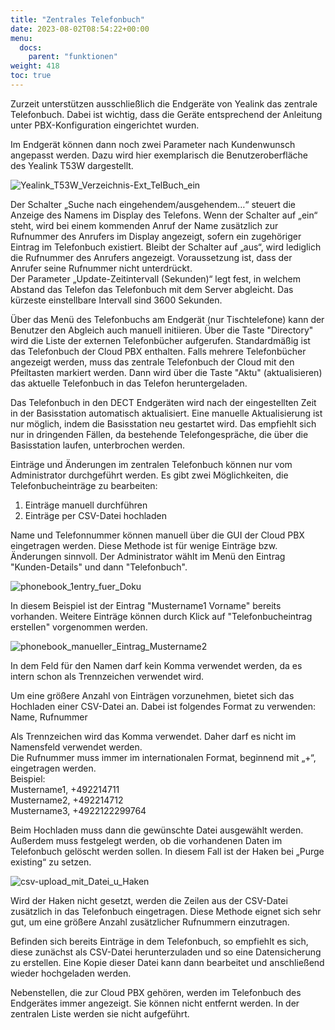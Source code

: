 ```yaml
---
title: "Zentrales Telefonbuch"
date: 2023-08-02T08:54:22+00:00
menu:
  docs:
    parent: "funktionen"
weight: 418
toc: true
---
```


Zurzeit unterstützen ausschließlich die Endgeräte von Yealink das zentrale Telefonbuch. Dabei ist wichtig, dass die Geräte entsprechend der Anleitung unter PBX-Konfiguration eingerichtet wurden.

Im Endgerät können dann noch zwei Parameter nach Kundenwunsch angepasst werden. Dazu wird hier exemplarisch die Benutzeroberfläche des Yealink T53W dargestellt.

![Yealink_T53W_Verzeichnis-Ext_TelBuch_ein](https://github.com/NetCologne/cloudpbx-docs/assets/99875470/9e2bfa8b-a21c-4460-b954-7d9fc5b45d6c)

Der Schalter „Suche nach eingehendem/ausgehendem…“ steuert die Anzeige des Namens im Display des Telefons. Wenn der Schalter auf „ein“ steht, wird bei einem kommenden Anruf der Name zusätzlich zur Rufnummer des Anrufers im Display angezeigt, sofern ein zugehöriger Eintrag im Telefonbuch existiert. Bleibt der Schalter auf „aus“, wird lediglich die Rufnummer des Anrufers angezeigt. Voraussetzung ist, dass der Anrufer seine Rufnummer nicht unterdrückt.<br>
Der Parameter „Update-Zeitintervall (Sekunden)“ legt fest, in welchem Abstand das Telefon das Telefonbuch mit dem Server abgleicht. Das kürzeste einstellbare Intervall sind 3600 Sekunden.

Über das Menü des Telefonbuchs am Endgerät (nur Tischtelefone) kann der Benutzer den Abgleich auch manuell initiieren. Über die Taste "Directory" wird die Liste der externen Telefonbücher aufgerufen. Standardmäßig ist das Telefonbuch der Cloud PBX enthalten. Falls mehrere Telefonbücher angezeigt werden, muss das zentrale Telefonbuch der Cloud mit den Pfeiltasten markiert werden. Dann wird über die Taste "Aktu" (aktualisieren) das aktuelle Telefonbuch in das Telefon heruntergeladen.

Das Telefonbuch in den DECT Endgeräten wird nach der eingestellten Zeit in der Basisstation automatisch aktualisiert. Eine manuelle Aktualisierung ist nur möglich, indem die Basisstation neu gestartet wird. Das empfiehlt sich nur in dringenden Fällen, da bestehende Telefongespräche, die über die Basisstation laufen, unterbrochen werden.

Einträge und Änderungen im zentralen Telefonbuch können nur vom Administrator durchgeführt werden. Es gibt zwei Möglichkeiten, die Telefonbucheinträge zu bearbeiten:<br>
1.	Einträge manuell durchführen<br>
2.	Einträge per CSV-Datei hochladen<br>

Name und Telefonnummer können manuell über die GUI der Cloud PBX eingetragen werden. Diese Methode ist für wenige Einträge bzw. Änderungen sinnvoll. Der Administrator wählt im Menü den Eintrag "Kunden-Details" und dann "Telefonbuch".

![phonebook_1entry_fuer_Doku](https://github.com/NetCologne/cloudpbx-docs/assets/99875470/f7d4e00b-031b-46ad-904a-6c8d1cf32836)

In diesem Beispiel ist der Eintrag "Mustername1 Vorname" bereits vorhanden. Weitere Einträge können durch Klick auf "Telefonbucheintrag erstellen" vorgenommen werden.

![phonebook_manueller_Eintrag_Mustername2](https://github.com/NetCologne/cloudpbx-docs/assets/99875470/0194309f-17af-45d4-8e87-bf2cb554cf62)

In dem Feld für den Namen darf kein Komma verwendet werden, da es intern schon als Trennzeichen verwendet wird.

Um eine größere Anzahl von Einträgen vorzunehmen, bietet sich das Hochladen einer CSV-Datei an. Dabei ist folgendes Format zu verwenden:<br>
Name, Rufnummer

Als Trennzeichen wird das Komma verwendet. Daher darf es nicht im Namensfeld verwendet werden.<br>
Die Rufnummer muss immer im internationalen Format, beginnend mit „+“, eingetragen werden.<br>
Beispiel:<br>
Mustername1, +492214711<br>
Mustername2, +492214712<br>
Mustername3, +4922122299764<br>

Beim Hochladen muss dann die gewünschte Datei ausgewählt werden. Außerdem muss festgelegt werden, ob die vorhandenen Daten im Telefonbuch gelöscht werden sollen. In diesem Fall ist der Haken bei „Purge existing“ zu setzen.

![csv-upload_mit_Datei_u_Haken](https://github.com/NetCologne/cloudpbx-docs/assets/99875470/3ca782a0-db19-4476-9714-d549d85a452a)

Wird der Haken nicht gesetzt, werden die Zeilen aus der CSV-Datei zusätzlich in das Telefonbuch eingetragen. Diese Methode eignet sich sehr gut, um eine größere Anzahl zusätzlicher Rufnummern einzutragen.

Befinden sich bereits Einträge in dem Telefonbuch, so empfiehlt es sich, diese zunächst als CSV-Datei herunterzuladen und so eine Datensicherung zu erstellen. Eine Kopie dieser Datei kann dann bearbeitet und anschließend wieder hochgeladen werden.

Nebenstellen, die zur Cloud PBX gehören, werden im Telefonbuch des Endgerätes immer angezeigt. Sie können nicht entfernt werden. In der zentralen Liste werden sie nicht aufgeführt.
